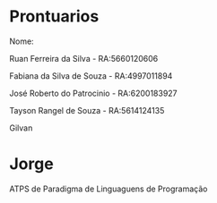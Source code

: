 Prontuarios
===========
Nome:                         

Ruan Ferreira da Silva - RA:5660120606

Fabiana da Silva de Souza - RA:4997011894

José Roberto do Patrocinio - RA:6200183927 

Tayson Rangel de Souza - RA:5614124135 

Gilvan

Jorge
===========
ATPS de Paradigma de Linguaguens de Programação
